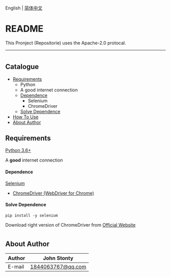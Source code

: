 English | [简体中文](README_CN.md)

README
======

This Pronject (Repositorie) uses the Apache-2.0 protocal.

---------------------
#


## Catalogue
* [Requirements](#Requirements)
    * Python
    * A good internet connection
    * [Dependence](#Dependence)
        * Selenium
        * ChromeDriver
    * [Solve Dependence](#Solve-Dependence)
* [How To Use](#How-To-Use)
* [About Author](#About-Author)

## Requirements
[Python 3.6+](https://www.python.org/downloads/)

A **good** internet connection

#### Dependence
[Selenium](https://www.seleniumhq.org/)
* [ChromeDriver (WebDriver for Chrome)](https://sites.google.com/a/chromium.org/chromedriver/)

#### Solve Dependence
```pip install -y selenium```

Download right version of ChromeDriver from [Official Website](https://sites.google.com/a/chromium.org/chromedriver/downloads/)
#


## About Author
|Author|John Stonty
|---|---
|E-mail|1844063767@qq.com
